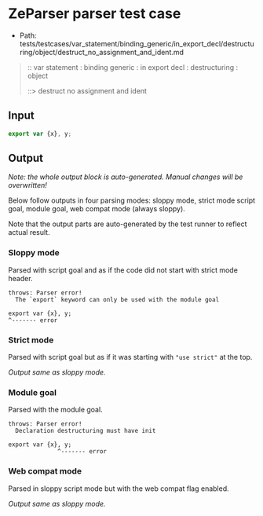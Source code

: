 # ZeParser parser test case

- Path: tests/testcases/var_statement/binding_generic/in_export_decl/destructuring/object/destruct_no_assignment_and_ident.md

> :: var statement : binding generic : in export decl : destructuring : object
>
> ::> destruct no assignment and ident

## Input


`````js
export var {x}, y;
`````

## Output

_Note: the whole output block is auto-generated. Manual changes will be overwritten!_

Below follow outputs in four parsing modes: sloppy mode, strict mode script goal, module goal, web compat mode (always sloppy).

Note that the output parts are auto-generated by the test runner to reflect actual result.

### Sloppy mode

Parsed with script goal and as if the code did not start with strict mode header.

`````
throws: Parser error!
  The `export` keyword can only be used with the module goal

export var {x}, y;
^------- error
`````

### Strict mode

Parsed with script goal but as if it was starting with `"use strict"` at the top.

_Output same as sloppy mode._

### Module goal

Parsed with the module goal.

`````
throws: Parser error!
  Declaration destructuring must have init

export var {x}, y;
              ^------- error
`````


### Web compat mode

Parsed in sloppy script mode but with the web compat flag enabled.

_Output same as sloppy mode._
